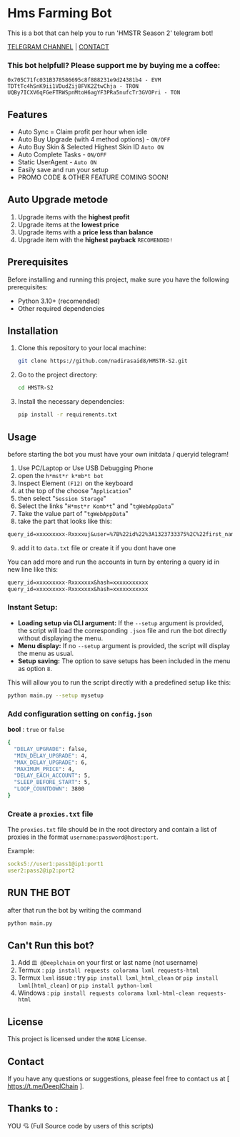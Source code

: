 # Hms Farming Bot 
This is a bot that can help you to run 'HMSTR Season 2' telegram bot!

[TELEGRAM CHANNEL](https://t.me/Deeplchain) | [CONTACT](https://t.me/imspecials)

### This bot helpfull?  Please support me by buying me a coffee: 
```
0x705C71fc031B378586695c8f888231e9d24381b4 - EVM
TDTtTc4hSnK9ii1VDudZij8FVK2ZtwChja - TRON
UQBy7ICXV6qFGeFTRWSpnMtoH6agYF3PRa5nufcTr3GVOPri - TON
```

## Features
- Auto Sync = Claim profit per hour when idle
- Auto Buy Upgrade (with 4 method options) - `ON/OFF`
- Auto Buy Skin & Selected Highest Skin ID `Auto ON`
- Auto Complete Tasks - `ON/OFF`
- Static UserAgent - `Auto ON`
- Easily save and run your setup
- PROMO CODE & OTHER FEATURE COMING SOON!

##  Auto Upgrade metode
  1. Upgrade items with the **highest profit**
  2. Upgrade items at the **lowest price**
  3. Upgrade items with a **price less than balance**
  4. Upgrade item with the **highest payback** `RECOMENDED!`

## Prerequisites
Before installing and running this project, make sure you have the following prerequisites:
- Python 3.10+ (recomended)
- Other required dependencies

## Installation
1. Clone this repository to your local machine:
    ```bash
    git clone https://github.com/nadirasaid8/HMSTR-S2.git
    ```
2. Go to the project directory:
    ```bash
    cd HMSTR-S2
    ```
3. Install the necessary dependencies:
    ```bash
    pip install -r requirements.txt
    ```

## Usage
before starting the bot you must have your own initdata / queryid telegram!

1. Use PC/Laptop or Use USB Debugging Phone
2. open the `h*mst*r k*mb*t bot`
3. Inspect Element `(F12)` on the keyboard
4. at the top of the choose "`Application`" 
5. then select "`Session Storage`" 
6. Select the links "`H*mst*r Komb*t`" and "`tgWebAppData`"
7. Take the value part of "`tgWebAppData`"
8. take the part that looks like this: 

```txt 
query_id=xxxxxxxxx-Rxxxxuj&user=%7B%22id%22%3A1323733375%2C%22first_name%22%3A%22xxxx%22%2C%22last_name%22%3A%22%E7%9A%BF%20xxxxxx%22%2C%22username%22%3A%22xxxxx%22%2C%22language_code%22%3A%22id%22%2C%22allows_write_to_pm%22%3Atrue%7D&auth_date=xxxxx&hash=xxxxxxxxxxxxxxxxxxxxxxxxxxxxxxxxxxxxxxxxxxxxxxxxxxxxxxxxxxxxxx
```
9. add it to `data.txt` file or create it if you dont have one


You can add more and run the accounts in turn by entering a query id in new line like this:
```txt
query_id=xxxxxxxxx-Rxxxxxxx&hash=xxxxxxxxxxx
query_id=xxxxxxxxx-Rxxxxxxx&hash=xxxxxxxxxxx
```

### Instant Setup:
- **Loading setup via CLI argument:** If the `--setup` argument is provided, the script will load the corresponding `.json` file and run the bot directly without displaying the menu.
- **Menu display:** If no `--setup` argument is provided, the script will display the menu as usual.
- **Setup saving:** The option to save setups has been included in the menu as option `8`.

This will allow you to run the script directly with a predefined setup like this:

```bash
python main.py --setup mysetup
```

### Add configuration setting on `config.json` 

 **bool** : `true` or `false`

  ```bash
{
    "DELAY_UPGRADE": false,
    "MIN_DELAY_UPGRADE": 4,
    "MAX_DELAY_UPGRADE": 6,
    "MAXIMUM_PRICE": 4,
    "DELAY_EACH_ACCOUNT": 5,
    "SLEEP_BEFORE_START": 5,
    "LOOP_COUNTDOWN": 3800
}
  ```


### Create a `proxies.txt` file
The `proxies.txt` file should be in the root directory and contain a list of proxies in the format `username:password@host:port`.

Example:

```yaml
socks5://user1:pass1@ip1:port1
user2:pass2@ip2:port2
```

## RUN THE BOT
after that run the bot by writing the command

```bash
python main.py
```

## Can't Run this bot?
1. Add `皿 @Deeplchain` on your first or last name (not username)
2. Termux : `pip install requests colorama lxml requests-html`
3. Termux `lxml` issue : try `pip install lxml_html_clean` or `pip install lxml[html_clean]` or `pip install python-lxml`
4. Windows : `pip install requests colorama lxml-html-clean requests-html`

## License
This project is licensed under the `NONE` License.

## Contact
If you have any questions or suggestions, please feel free to contact us at [ https://t.me/DeeplChain ].

## Thanks to :

YOU 💘 (Full Source code by users of this scripts)



